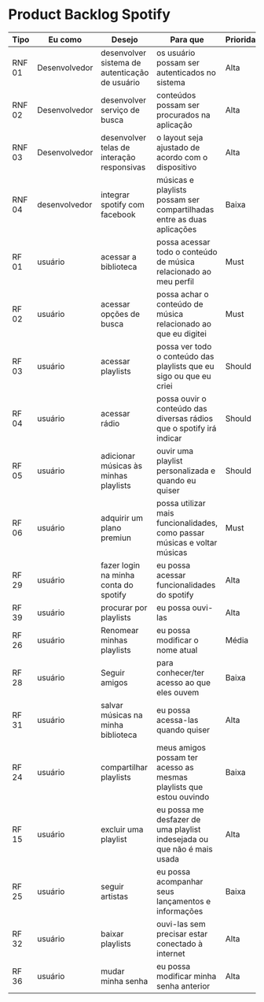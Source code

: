 # Product Backlog Spotify

|Tipo|Eu como|Desejo|Para que|Prioridade|Status|
|--|--|--|--|--|--|
|RNF 01|Desenvolvedor|desenvolver sistema de autenticação de usuário|os usuário possam ser autenticados no sistema|Alta|To do|
|RNF 02|Desenvolvedor|desenvolver serviço de busca|conteúdos possam ser procurados na aplicação|Alta|To do|
|RNF 03|Desenvolvedor|desenvolver telas de interação responsivas|o layout seja ajustado de acordo com o dispositivo|Alta|To do|
|RNF 04|desenvolvedor|integrar spotify com  facebook|músicas e playlists possam ser compartilhadas entre as duas aplicações|Baixa|To do|
|RF 01|usuário|acessar a biblioteca|possa acessar todo o conteúdo de música relacionado ao meu perfil |Must|To do|
|RF 02|usuário|acessar opções de busca|possa achar o conteúdo de música relacionado ao que eu digitei|Must|To do|
|RF 03|usuário|acessar playlists|possa ver todo o conteúdo das playlists que eu sigo ou que eu criei|Should|To do|
|RF 04|usuário|acessar rádio|possa ouvir o conteúdo das diversas rádios que o spotify irá indicar|Should|To do|
|RF 05|usuário|adicionar músicas às minhas playlists|ouvir uma playlist personalizada e quando eu quiser|Should|To do|
|RF 06|usuário|adquirir um plano premiun|possa utilizar mais funcionalidades, como passar músicas e voltar músicas|Must|To do|
|RF 29| usuário| fazer login na minha conta do spotify | eu possa acessar funcionalidades do spotify|Alta|To do|
|RF 39|usuário|procurar por playlists|eu possa ouvi-las|Alta|To do|
|RF 26|usuário|Renomear minhas playlists|eu possa modificar o nome atual|Média|To do|
|RF 28 |usuário|Seguir amigos|para conhecer/ter acesso ao que eles ouvem|Baixa|To do|
|RF 31|usuário|salvar músicas na minha biblioteca|eu possa acessa-las quando quiser|Alta|To do|
|RF 24|usuário|compartilhar playlists|meus amigos possam ter acesso as mesmas playlists que estou ouvindo|Baixa|To do|
|RF 15|usuário|excluir uma playlist|eu possa me desfazer de uma playlist indesejada ou que não é mais usada|Alta|To do|
|RF 25|usuário|seguir artistas|eu possa acompanhar seus lançamentos e informações|Baixa|To do|
|RF 32|usuário|baixar playlists|ouvi-las sem precisar estar  conectado à internet|Alta|To do|
|RF 36|usuário| mudar minha senha|eu possa modificar minha senha anterior|Alta|To do|